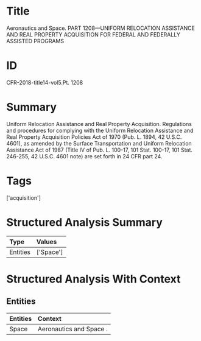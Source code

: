 # Title

 Aeronautics and Space. PART 1208—UNIFORM RELOCATION ASSISTANCE AND REAL PROPERTY ACQUISITION FOR FEDERAL AND FEDERALLY ASSISTED PROGRAMS


# ID

 CFR-2018-title14-vol5.Pt. 1208


# Summary

Uniform Relocation Assistance and Real Property Acquisition.
Regulations and procedures for complying with the Uniform Relocation Assistance and Real Property Acquisition Policies Act of 1970 (Pub. L.
1894, 42 U.S.C. 4601), as amended by the Surface Transportation and Uniform Relocation Assistance Act of 1987 (Title IV of Pub. L.
100-17, 101 Stat.
100-17, 101 Stat.
246-255, 42 U.S.C. 4601 note) are set forth in 24 CFR part 24.


# Tags

['acquisition']


# Structured Analysis Summary

| Type     | Values    |
|:---------|:----------|
| Entities | ['Space'] |


# Structured Analysis With Context

 


## Entities

| Entities   | Context                  |
|:-----------|:-------------------------|
| Space      | Aeronautics and  Space . |


